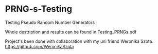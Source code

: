 # PRNG-s-Testing
Testing Pseudo Random Number Generators

Whole destription and results can be found in Testing_PRNGs.pdf 

Project's been done with collaboration with my uni friend Weronika Szota.
https://github.com/WeronikaSzota


